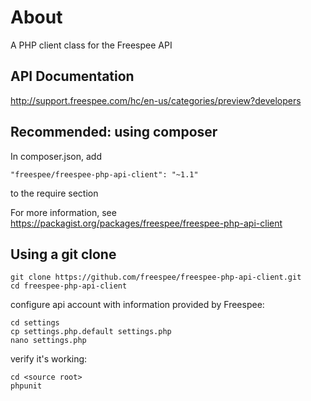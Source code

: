 # About

A PHP client class for the Freespee API

## API Documentation

http://support.freespee.com/hc/en-us/categories/preview?developers


## Recommended: using composer

In composer.json, add

```
"freespee/freespee-php-api-client": "~1.1"
```

to the require section

For more information, see https://packagist.org/packages/freespee/freespee-php-api-client



## Using a git clone

```
git clone https://github.com/freespee/freespee-php-api-client.git
cd freespee-php-api-client
```

configure api account with information provided by Freespee:
```
cd settings
cp settings.php.default settings.php
nano settings.php
```

verify it's working:

```
cd <source root>
phpunit
```
